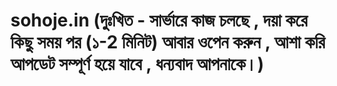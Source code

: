 # sohoje.in (দুঃখিত - সার্ভারে কাজ চলছে , দয়া করে কিছু সময় পর (১-2 মিনিট) আবার ওপেন করুন , আশা করি আপডেট সম্পূর্ণ হয়ে যাবে , ধন্যবাদ আপনাকে।)
